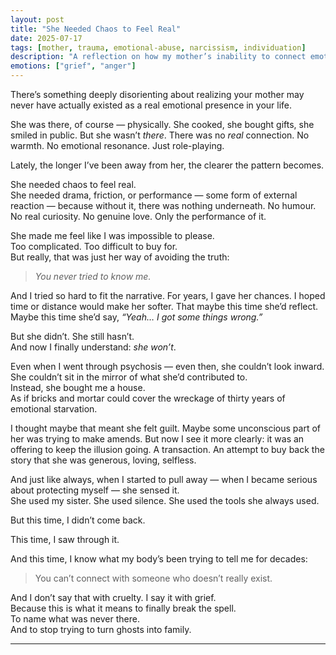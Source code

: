 ```yaml
---
layout: post
title: "She Needed Chaos to Feel Real"
date: 2025-07-17
tags: [mother, trauma, emotional-abuse, narcissism, individuation]
description: "A reflection on how my mother’s inability to connect emotionally kept our relationship trapped in performance and pain."
emotions: ["grief", "anger"]
---
```


There’s something deeply disorienting about realizing your mother may never have actually existed as a real emotional presence in your life.

She was there, of course — physically. She cooked, she bought gifts, she smiled in public. But she wasn’t *there*. There was no *real* connection. No warmth. No emotional resonance. Just role-playing.

Lately, the longer I’ve been away from her, the clearer the pattern becomes.

She needed chaos to feel real.  
She needed drama, friction, or performance — some form of external reaction — because without it, there was nothing underneath. No humour. No real curiosity. No genuine love. Only the performance of it.

She made me feel like I was impossible to please.  
Too complicated. Too difficult to buy for.  
But really, that was just her way of avoiding the truth:  
> *You never tried to know me.*

And I tried so hard to fit the narrative. For years, I gave her chances. I hoped time or distance would make her softer. That maybe this time she’d reflect. Maybe this time she’d say, *“Yeah… I got some things wrong.”*

But she didn’t. She still hasn’t.  
And now I finally understand: *she won’t*.

Even when I went through psychosis — even then, she couldn’t look inward. She couldn’t sit in the mirror of what she’d contributed to.  
Instead, she bought me a house.  
As if bricks and mortar could cover the wreckage of thirty years of emotional starvation.

I thought maybe that meant she felt guilt. Maybe some unconscious part of her was trying to make amends. But now I see it more clearly: it was an offering to keep the illusion going. A transaction. An attempt to buy back the story that she was generous, loving, selfless.

And just like always, when I started to pull away — when I became serious about protecting myself — she sensed it.  
She used my sister. She used silence. She used the tools she always used.

But this time, I didn’t come back.

This time, I saw through it.

And this time, I know what my body’s been trying to tell me for decades:

> You can’t connect with someone who doesn’t really exist.

And I don’t say that with cruelty. I say it with grief.  
Because this is what it means to finally break the spell.  
To name what was never there.  
And to stop trying to turn ghosts into family.


---
